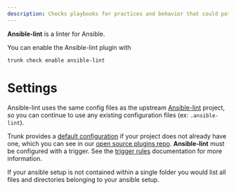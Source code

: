 ```yaml
---
description: Checks playbooks for practices and behavior that could potentially be improved and can fix some of the most common ones for you
---
```


**Ansible-lint** is a linter for Ansible.

You can enable the Ansible-lint plugin with

```shell
trunk check enable ansible-lint
```

# Settings

Ansible-lint uses the same config files as the 
upstream [Ansible-lint](https://github.com/ansible/ansible-lint) project, so you can continue to use any
existing configuration files (ex: `.ansible-lint`).

Trunk provides a [default configuration](https://github.com/trunk-io/plugins/tree/main/linters/ansible-lint) if your project does not already have one,
which you can see in our [open source plugins repo](https://github.com/trunk-io/plugins/tree/main).
**Ansible-lint** must be configured with a trigger. See the [trigger rules](../#trigger-rules) documentation for more information.

If your ansible setup is not contained within a single folder you would list all files and directories belonging to your ansible setup.



